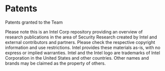 # Patents
Patents granted to the Team

Please note this is an Intel Corp repository providing an overview of research publications in the area of Security Research created by Intel and external contributors and partners. Please check the respective copyright information and use restrictions. Intel provides these materials as-is, with no express or implied warranties. Intel and the Intel logo are trademarks of Intel Corporation in the United States and other countries. Other names and brands may be claimed as the property of others.
